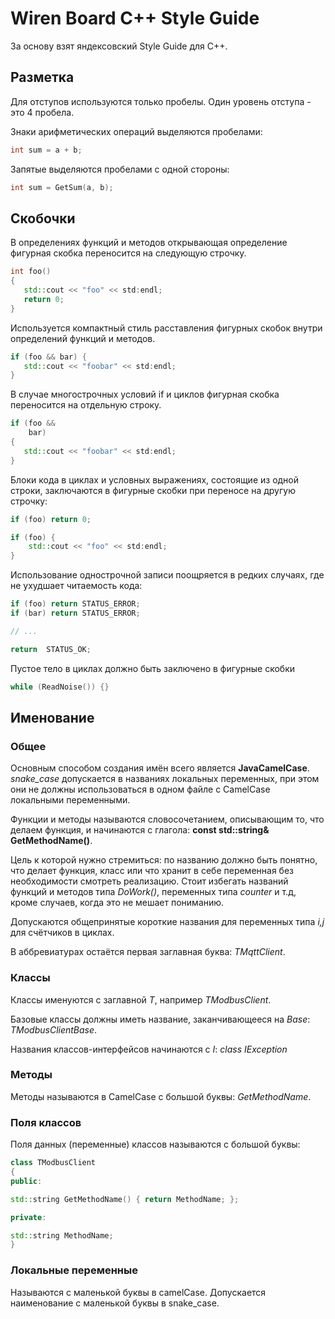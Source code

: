 Wiren Board C++ Style Guide
========================

За основу взят яндексовский Style Guide для C++.

## Разметка

Для отступов используются только пробелы. Один уровень отступа - это 4 пробела.

Знаки арифметических операций выделяются пробелами:

```C++
int sum = a + b;
```

Запятые выделяются пробелами с одной стороны:

```C++
int sum = GetSum(a, b);
```


## Скобочки

В определениях функций и методов открывающая определение фигурная скобка переносится на следующую строчку. 

```C++
int foo()
{
   std::cout << "foo" << std:endl;
   return 0;
}
```

Используется компактный стиль расставления фигурных скобок внутри определений функций и методов.

```C++
if (foo && bar) {
   std::cout << "foobar" << std:endl;
}
```

В случае многострочных условий if и циклов фигурная скобка переносится на отдельную строку.

```C++
if (foo &&
    bar)
{
   std::cout << "foobar" << std:endl;
}
```

Блоки кода в циклах и условных выражениях, состоящие из одной строки, заключаются в фигурные скобки при переносе на другую строчку:

```C++
if (foo) return 0;
```

```C++
if (foo) {
    std::cout << "foo" << std:endl;
}
```

Использование однострочной записи поощряется в редких случаях, где не ухудшает читаемость кода:

```C++
if (foo) return STATUS_ERROR;
if (bar) return STATUS_ERROR;

// ...

return  STATUS_OK;
```

Пустое тело в циклах должно быть заключено в фигурные скобки

```C++
while (ReadNoise()) {}
```




## Именование
### Общее
Основным способом создания имён всего является **JavaCamelCase**.
*snake_case* допускается в названиях локальных переменных, при этом они не должны использоваться в одном файле с CamelCase локальными переменными.



Функции и методы называются словосочетанием, описывающим то, что делаем функция, и начинаются с глагола: **const std::string& GetMethodName()**.

Цель к которой нужно стремиться: по названию должно быть понятно, что делает функция, класс или что хранит в себе переменная без необходимости смотреть реализацию.
Стоит избегать названий функций и методов типа *DoWork()*, переменных типа *counter* и т.д, кроме случаев, когда это не мешает пониманию.

Допускаются общепринятые короткие названия для переменных типа *i,j* для счётчиков в циклах.

В аббревиатурах остаётся первая заглавная буква: *TMqttClient*.


### Классы

Классы именуются с заглавной *T*, например *TModbusClient*.

Базовые классы должны иметь название, заканчивающееся на *Base*: *TModbusClientBase*.

Названия классов-интерфейсов начинаются с *I*: *class IException*

### Методы

Методы называются в CamelCase с большой буквы: *GetMethodName*.

### Поля классов
Поля данных (переменные) классов называются с большой буквы:

```C++
class TModbusClient
{
public:

std::string GetMethodName() { return MethodName; };

private:

std::string MethodName;
}
```

### Локальные переменные

Называются с маленькой буквы в camelCase. Допускается наименование с маленькой буквы в snake_case.



